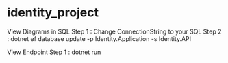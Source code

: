 # identity_project

View Diagrams in SQL
Step 1 : Change ConnectionString to your SQL
Step 2 : dotnet ef database update -p Identity.Application -s Identity.API

View Endpoint
Step 1 : dotnet run
